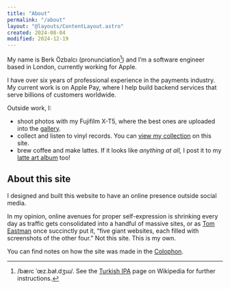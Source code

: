 ```yaml
---
title: "About"
permalink: "/about"
layout: "@layouts/ContentLayout.astro"
created: 2024-08-04
modified: 2024-12-19
---
```


My name is Berk Özbalcı (pronunciation[^1]) and I’m a software engineer based in London, currently working for Apple.

I have over six years of professional experience in the payments industry. My current work is on Apple Pay, where I help build backend services that serve billions of customers worldwide.

Outside work, I:

- shoot photos with my Fujifilm X-T5, where the best ones are uploaded into the [gallery](/gallery).
- collect and listen to vinyl records. You can [view my collection](/music-collection) on this site.
- brew coffee and make lattes. If it looks like _anything at all,_ I post it to my [latte art album](/gallery/album/latte-art) too!

## About this site

I designed and built this website to have an online presence outside social media.

In my opinion, online avenues for proper self-expression is shrinking every day as traffic gets consolidated into a handful of massive sites, or as [Tom Eastman](https://twitter.com/tveastman/) once succinctly put it, “five giant websites, each filled with screenshots of the other four.” Not this site. This is my own.

You can find notes on how the site was made in the [Colophon](/colophon).

[^1]: /bæɾc ˈœz.baɫ.dʒɯ/. See the [Turkish IPA][wiki-help-ipa] page on Wikipedia for further instructions.

[wiki-help-ipa]: https://en.wikipedia.org/wiki/Help:IPA/Turkish
